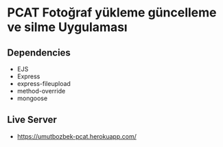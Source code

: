 # PCAT Fotoğraf yükleme güncelleme ve silme Uygulaması

## Dependencies

- EJS
- Express
- express-fileupload
- method-override
- mongoose

## Live Server

- https://umutbozbek-pcat.herokuapp.com/
